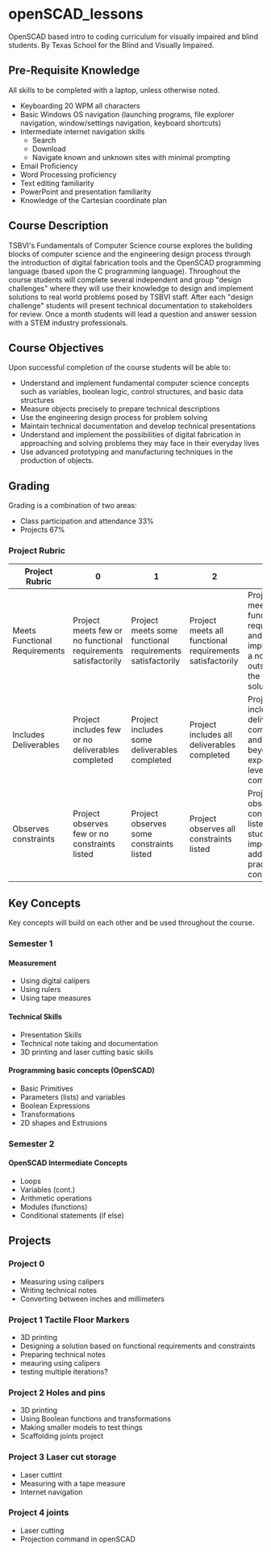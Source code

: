 # openSCAD_lessons
OpenSCAD based intro to coding curriculum for visually impaired and blind students. By Texas School for the Blind and Visually Impaired.

## Pre-Requisite Knowledge
All skills to be completed with a laptop, unless otherwise noted.
- Keyboarding 20 WPM all characters
- Basic Windows OS navigation (launching programs, file explorer navigation, window/settings navigation, keyboard shortcuts)
- Intermediate internet navigation skills
  - Search
  - Download
  - Navigate known and unknown sites with minimal prompting
- Email Proficiency 
- Word Processing proficiency 
- Text editing familiarity 
- PowerPoint and presentation familiarity
- Knowledge of the Cartesian coordinate plan 

## Course Description
TSBVI's Fundamentals of Computer Science course explores the building blocks of computer science and the engineering design process through the introduction of digital fabrication tools and the OpenSCAD programming language (based upon the C programming language). Throughout the course students will complete several independent and group "design challenges" where they will use their knowledge to design and implement solutions to real world problems posed by TSBVI staff. After each "design challenge" students will present technical documentation to stakeholders for review. Once a month students will lead a question and answer session with a STEM industry professionals.

## Course Objectives
Upon successful completion of the course students will be able to:
- Understand and implement fundamental computer science concepts such as variables, boolean logic, control structures, and basic data structures
- Measure objects precisely to prepare technical descriptions 
- Use the engineering design process for problem solving 
- Maintain technical documentation and develop technical presentations
- Understand and implement the possibilities of digital fabrication in approaching and solving problems they may face in their everyday lives
- Use advanced prototyping and manufacturing techniques in the production of objects.

## Grading
Grading is a combination of two areas:
- Class participation and attendance 33%
- Projects 67%

### Project Rubric
| Project Rubric                | 0                                                              | 1                                                         | 2                                                        | 3                                                                                               |
|-------------------------------|----------------------------------------------------------------|-----------------------------------------------------------|----------------------------------------------------------|-------------------------------------------------------------------------------------------------|
| Meets Functional Requirements | Project meets few or no functional requirements satisfactorily | Project meets some functional requirements satisfactorily | Project meets all functional requirements satisfactorily | Project meets all functional requirements and implements a novel or outside of the box solution |
| Includes Deliverables         | Project includes few or no deliverables completed              | Project includes some deliverables completed              | Project includes all deliverables completed              | Project includes all deliverables completed and goes beyond the expected level completion       |
| Observes constraints          | Project observes few or no constraints listed                  | Project observes some constraints listed                  | Project observes all constraints listed                  | Project observes all constraints listed and student imposes additional practical constraints    |

## Key Concepts
Key concepts will build on each other and be used throughout the course.

### Semester 1 
#### Measurement
- Using digital calipers
- Using rulers
- Using tape measures

#### Technical Skills
- Presentation Skills
- Technical note taking and documentation
- 3D printing and laser cutting basic skills

#### Programming basic concepts (OpenSCAD)
- Basic Primitives 
- Parameters (lists) and variables
- Boolean Expressions
- Transformations
- 2D shapes and Extrusions

### Semester 2 
#### OpenSCAD Intermediate Concepts
- Loops
- Variables (cont.)
- Arithmetic operations
- Modules (functions)
- Conditional statements (if else)

## Projects
### Project 0
- Measuring using calipers
- Writing technical notes
- Converting between inches and millimeters

### Project 1 Tactile Floor Markers
- 3D printing 
- Designing a solution based on functional requirements and constraints
- Preparing technical notes
- meauring using calipers
- testing multiple iterations?

### Project 2 Holes and pins 
- 3D printing
- Using Boolean functions and transformations
- Making smaller models to test things 
- Scaffolding joints project

### Project 3 Laser cut storage
- Laser cuttint
- Measuring with a tape measure
- Internet navigation

### Project 4 joints
- Laser cutting
- Projection command in openSCAD


